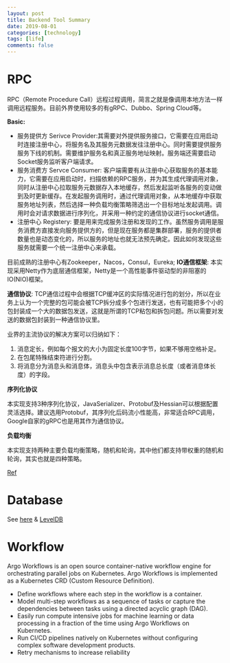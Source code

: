 ```yaml
---
layout: post
title: Backend Tool Summary
date: 2019-08-01
categories: [technology]
tags: [life]
comments: false
---
```




# RPC

RPC（Remote Procedure Call）远程过程调用，简言之就是像调用本地方法一样调用远程服务。目前外界使用较多的有gRPC、Dubbo、Spring Cloud等。



**Basic:**

- 服务提供方 Serivce Provider:其需要对外提供服务接口，它需要在应用启动时连接注册中心，将服务名及其服务元数据发往注册中心。同时需要提供服务服务下线的机制。需要维护服务名和真正服务地址映射。服务端还需要启动Socket服务监听客户端请求。
- 服务消费方 Servce Consumer: 客户端需要有从注册中心获取服务的基本能力，它需要在应用启动时，扫描依赖的RPC服务，并为其生成代理调用对象，同时从注册中心拉取服务元数据存入本地缓存，然后发起监听各服务的变动做到及时更新缓存。在发起服务调用时，通过代理调用对象，从本地缓存中获取服务地址列表，然后选择一种负载均衡策略筛选出一个目标地址发起调用。调用时会对请求数据进行序列化，并采用一种约定的通信协议进行socket通信。
- 注册中心 Registery: 要是用来完成服务注册和发现的工作。虽然服务调用是服务消费方直接发向服务提供方的，但是现在服务都是集群部署，服务的提供者数量也是动态变化的，所以服务的地址也就无法预先确定。因此如何发现这些服务就需要一个统一注册中心来承载。

目前成熟的注册中心有Zookeeper，Nacos，Consul，Eureka;  **IO通信框架**: 本实现采用Netty作为底层通信框架，Netty是一个高性能事件驱动型的非阻塞的IO(NIO)框架。

**通信协议**: TCP通信过程中会根据TCP缓冲区的实际情况进行包的划分，所以在业务上认为一个完整的包可能会被TCP拆分成多个包进行发送，也有可能把多个小的包封装成一个大的数据包发送，这就是所谓的TCP粘包和拆包问题。所以需要对发送的数据包封装到一种通信协议里。

业界的主流协议的解决方案可以归纳如下：

1. 消息定长，例如每个报文的大小为固定长度100字节，如果不够用空格补足。
2. 在包尾特殊结束符进行分割。
3. 将消息分为消息头和消息体，消息头中包含表示消息总长度（或者消息体长度）的字段。



**序列化协议**

本实现支持3种序列化协议，JavaSerializer、Protobuf及Hessian可以根据配置灵活选择。建议选用Protobuf，其序列化后码流小性能高，非常适合RPC调用，Google自家的gRPC也是用其作为通信协议。



**负载均衡**

本实现支持两种主要负载均衡策略，随机和轮询，其中他们都支持带权重的随机和轮询，其实也就是四种策略。

[Ref](https://zhuanlan.zhihu.com/p/388848964)



# Database

See [here](http://yuchenspace.info/Database-Summary/) & [LevelDB](https://www.zhihu.com/topic/19819000/hot)





# Workflow

Argo Workflows is an open source container-native workflow engine for orchestrating parallel jobs on Kubernetes. Argo Workflows is implemented as a Kubernetes CRD (Custom Resource Definition).



- Define workflows where each step in the workflow is a container.
- Model multi-step workflows as a sequence of tasks or capture the dependencies between tasks using a directed acyclic graph (DAG).
- Easily run compute intensive jobs for machine learning or data processing in a fraction of the time using Argo Workflows on Kubernetes.
- Run CI/CD pipelines natively on Kubernetes without configuring complex software development products.
- Retry mechanisms to increase reliability






